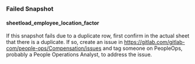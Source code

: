 ### Failed Snapshot

#### sheetload_employee_location_factor

If this snapshot fails due to a duplicate row, first confirm in the actual sheet that there is a duplicate. If so, create an issue in https://gitlab.com/gitlab-com/people-ops/Compensation/issues and tag someone on PeopleOps, probably a People Operations Analyst, to address the issue.
